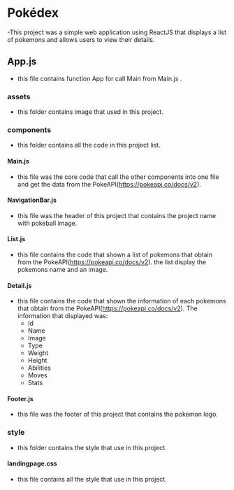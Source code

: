 # Pokédex
-This project was a simple web application using ReactJS that displays a list of
pokemons and allows users to view their details.

## App.js
- this file contains function App for call Main from Main.js .

### assets
- this folder contains image that used in this project.

### components
- this folder contains all the code in this project list.

#### Main.js
- this file was the core code that call the other components into one file and
  get the data from the PokeAPI(https://pokeapi.co/docs/v2).

#### NavigationBar.js
- this file was the header of this project that contains the project name with
  pokeball image.

#### List.js
- this file contains the code that shown a list of pokemons that obtain from
  the PokeAPI(https://pokeapi.co/docs/v2). the list display the pokemons name
  and an image.

#### Detail.js
- this file contains the code that shown the information of each pokemons that
  obtain from the PokeAPI(https://pokeapi.co/docs/v2). The information that
  displayed was:
  - Id
  - Name
  - Image
  - Type
  - Weight
  - Height
  - Abilities
  - Moves
  - Stats

#### Footer.js
- this file was the footer of this project that contains the pokemon logo.

### style
- this folder contains the style that use in this project.

#### landingpage.css
- this file contains all the style that use in this project.
